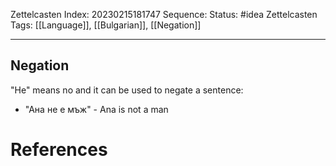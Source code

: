Zettelcasten Index: 20230215181747
Sequence:
Status: #idea
Zettelcasten Tags:  [[Language]], [[Bulgarian]], [[Negation]]

---
## Negation
"Не" means no and it can be used to negate a sentence:
- "Ана не е мъж" - Ana is not a man

# References
